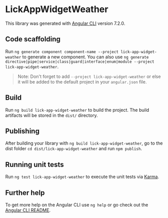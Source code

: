 # LickAppWidgetWeather

This library was generated with [Angular CLI](https://github.com/angular/angular-cli) version 7.2.0.

## Code scaffolding

Run `ng generate component component-name --project lick-app-widget-weather` to generate a new component. You can also use `ng generate directive|pipe|service|class|guard|interface|enum|module --project lick-app-widget-weather`.
> Note: Don't forget to add `--project lick-app-widget-weather` or else it will be added to the default project in your `angular.json` file. 

## Build

Run `ng build lick-app-widget-weather` to build the project. The build artifacts will be stored in the `dist/` directory.

## Publishing

After building your library with `ng build lick-app-widget-weather`, go to the dist folder `cd dist/lick-app-widget-weather` and run `npm publish`.

## Running unit tests

Run `ng test lick-app-widget-weather` to execute the unit tests via [Karma](https://karma-runner.github.io).

## Further help

To get more help on the Angular CLI use `ng help` or go check out the [Angular CLI README](https://github.com/angular/angular-cli/blob/master/README.md).
